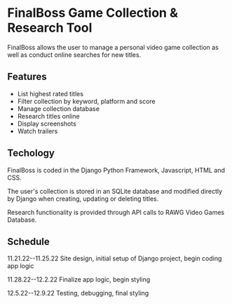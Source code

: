
# FinalBoss Game Collection & Research Tool

FinalBoss allows the user to manage a personal video game collection as well as conduct online searches for new titles.

## Features

- List highest rated titles
- Filter collection by keyword, platform and score
- Manage collection database
- Research titles online
- Display screenshots
- Watch trailers


## Techology

FinalBoss is coded in the Django Python Framework, Javascript, HTML and CSS.

The user's collection is stored in an SQLite database and modified directly by Django when creating, updating or deleting titles.

Research functionality is provided through API calls to RAWG Video Games Database.




## Schedule

11.21.22--11.25.22 Site design, initial setup of Django project, begin coding app logic

11.28.22--12.2.22 Finalize app logic, begin styling  

12.5.22--12.9.22 Testing, debugging, final styling



